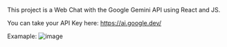 This project is a Web Chat with the Google Gemini API using React and JS.

You can take your API Key here: https://ai.google.dev/

Examaple:
![image](https://github.com/Edx0n/googlegeminimodel/assets/48531376/d2b0b279-95fb-4450-bfde-f5eb7aa52f76)

